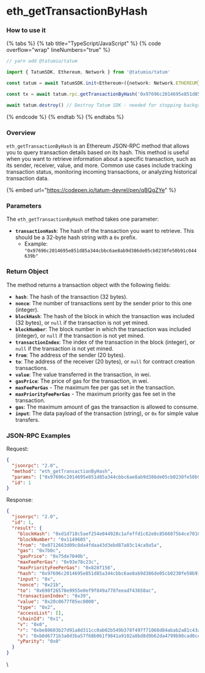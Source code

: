 # eth\_getTransactionByHash

### How to use it

{% tabs %}
{% tab title="TypeScript/JavaScript" %}
{% code overflow="wrap" lineNumbers="true" %}
```typescript
// yarn add @tatumio/tatum

import { TatumSDK, Ethereum, Network } from '@tatumio/tatum'

const tatum = await TatumSDK.init<Ethereum>({network: Network.ETHEREUM})

const tx = await tatum.rpc.getTransactionByHash('0x97696c2014695e851d85a344cbbc6ae8ab9d386de05cb0230fe50b91c044639b')

await tatum.destroy() // Destroy Tatum SDK - needed for stopping background jobs
```
{% endcode %}
{% endtab %}
{% endtabs %}

### Overview

`eth_getTransactionByHash` is an Ethereum JSON-RPC method that allows you to query transaction details based on its hash. This method is useful when you want to retrieve information about a specific transaction, such as its sender, receiver, value, and more. Common use cases include tracking transaction status, monitoring incoming transactions, or analyzing historical transaction data.

{% embed url="https://codepen.io/tatum-devrel/pen/qBQgZYe" %}

### Parameters

The `eth_getTransactionByHash` method takes one parameter:

* **`transactionHash`**: The hash of the transaction you want to retrieve. This should be a 32-byte hash string with a `0x` prefix.
  * Example: `"0x97696c2014695e851d85a344cbbc6ae8ab9d386de05cb0230fe50b91c044639b"`

### Return Object

The method returns a transaction object with the following fields:

* **`hash`**: The hash of the transaction (32 bytes).
* **`nonce`**: The number of transactions sent by the sender prior to this one (integer).
* **`blockHash`**: The hash of the block in which the transaction was included (32 bytes), or `null` if the transaction is not yet mined.
* **`blockNumber`**: The block number in which the transaction was included (integer), or `null` if the transaction is not yet mined.
* **`transactionIndex`**: The index of the transaction in the block (integer), or `null` if the transaction is not yet mined.
* **`from`**: The address of the sender (20 bytes).
* **`to`**: The address of the receiver (20 bytes), or `null` for contract creation transactions.
* **`value`**: The value transferred in the transaction, in wei.
* **`gasPrice`**: The price of gas for the transaction, in wei.
* **`maxFeePerGas`** - The maximum fee per gas set in the transaction.
* **`maxPriorityFeePerGas`** - The maximum priority gas fee set in the transaction.
* **`gas`**: The maximum amount of gas the transaction is allowed to consume.
* **`input`**: The data payload of the transaction (string), or `0x` for simple value transfers.

### JSON-RPC Examples

Request:

```json
{
  "jsonrpc": "2.0",
  "method": "eth_getTransactionByHash",
  "params": ["0x97696c2014695e851d85a344cbbc6ae8ab9d386de05cb0230fe50b91c044639b"],
  "id": 1
}
```

Response:

```json
{
  "jsonrpc": "2.0",
  "id": 1,
  "result": {
    "blockHash": "0xd1d718c5aef254e044928c1afeffd1c62e8c8566075b4ce70102a0185f15fe5b",
    "blockNumber": "0x1149605",
    "from": "0x0712663d09c8da4fdaa43d3ebd87a03c14ca9a5a",
    "gas": "0x7b0c",
    "gasPrice": "0x75de7040b",
    "maxFeePerGas": "0x93e78c23c",
    "maxPriorityFeePerGas": "0x828f156",
    "hash": "0x97696c2014695e851d85a344cbbc6ae8ab9d386de05cb0230fe50b91c044639b",
    "input": "0x",
    "nonce": "0x21b",
    "to": "0x698f26578e9955e0ef9f849a778feeadf43658ac",
    "transactionIndex": "0x39",
    "value": "0x20c0677f05ec0000",
    "type": "0x2",
    "accessList": [],
    "chainId": "0x1",
    "v": "0x0",
    "r": "0xbe80603b27d91a8d311cc0ab02b549b378f497f71068d84abab2a81c43a3a586",
    "s": "0xb0d6771b3a0d3ba57f68b061f9841a9102a8bd8d9b62da4799b98cad0ce30",
    "yParity": "0x0"
  }
}
```

\
